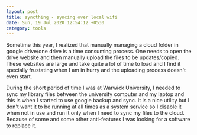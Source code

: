 ```yaml
---
layout: post
title: syncthing - syncing over local wifi
date: Sun, 19 Jul 2020 12:54:12 +0530
category: tools
---
```


Sometime this year, I realized that manually managing a cloud folder in google drive/one drive is a time consuming process. One needs to open the drive website and then manually upload the files to be updates/copied. These websites are large and take quite a lot of time to load and I find it specially frustating when I am in hurry and the uploading process doesn't even start.

During the short period of time I was at Warwick University, I needed to sync my library files between the university computer and my laptop and this is when I started to use google backup and sync. It is a nice utility but I don't want it to be running at all times as a system service so I disable it when not in use and run it only when I need to sync my files to the cloud. Because of some and some other anti-features I was looking for a software to replace it.
